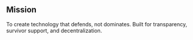 ## Mission
To create technology that defends, not dominates. Built for transparency, survivor support, and decentralization.